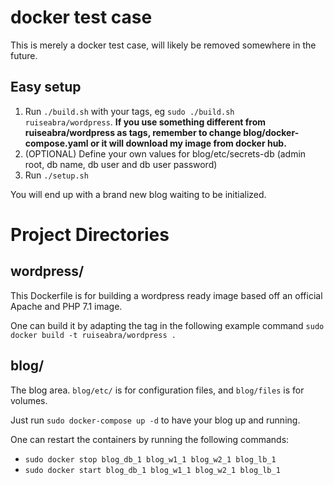 # docker test case

This is merely a docker test case, will likely be removed somewhere in the future.

## Easy setup

1. Run `./build.sh` with your tags, eg `sudo ./build.sh ruiseabra/wordpress`. **If you use something different from ruiseabra/wordpress as tags, remember to change blog/docker-compose.yaml or it will download my image from docker hub.**
1. (OPTIONAL) Define your own values for blog/etc/secrets-db (admin root, db name, db user and db user password)
1. Run `./setup.sh`

You will end up with a brand new blog waiting to be initialized.

# Project Directories
## wordpress/

This Dockerfile is for building a wordpress ready image based off an official Apache and PHP 7.1 image.

One can build it by adapting the tag in the following example command `sudo docker build -t ruiseabra/wordpress .`

## blog/

The blog area. `blog/etc/` is for configuration files, and `blog/files` is for volumes.

Just run `sudo docker-compose up -d` to have your blog up and running.

One can restart the containers by running the following commands:
* `sudo docker stop blog_db_1 blog_w1_1 blog_w2_1 blog_lb_1`
* `sudo docker start blog_db_1 blog_w1_1 blog_w2_1 blog_lb_1`
